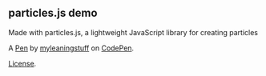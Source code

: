 particles.js demo
-----------------
Made with particles.js, a lightweight JavaScript library for creating particles

A [Pen](https://codepen.io/myleaningstuff/pen/YzrKdro) by [myleaningstuff](https://codepen.io/myleaningstuff) on [CodePen](https://codepen.io).

[License](https://codepen.io/myleaningstuff/pen/YzrKdro/license).